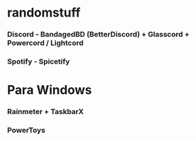 # randomstuff
### Discord - BandagedBD (BetterDiscord) + Glasscord + Powercord / Lightcord
### Spotify - Spicetify







# Para Windows
### Rainmeter + TaskbarX
### PowerToys
